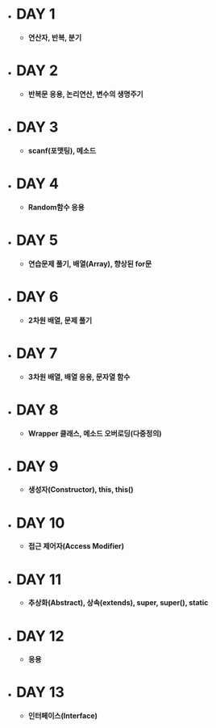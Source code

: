 - # DAY 1
    - **연산자, 반복, 분기**

- # DAY 2
    - **반복문 응용, 논리연산, 변수의 생명주기**

- # DAY 3
    - **scanf(포맷팅), 메소드**

- # DAY 4
    - **Random함수 응용**

- # DAY 5
    - **연습문제 풀기, 배열(Array), 향상된 for문**

- # DAY 6
    - **2차원 배열, 문제 풀기**

- # DAY 7
    - **3차원 배열, 배열 응용, 문자열 함수**

- # DAY 8
  - **Wrapper 클래스, 메소드 오버로딩(다중정의)**

- # DAY 9
  - **생성자(Constructor), this, this()**

- # DAY 10
  - **접근 제어자(Access Modifier)**

- # DAY 11
  - **추상화(Abstract), 상속(extends), super, super(), static**

- # DAY 12
  - **응용**

- # DAY 13
  - **인터페이스(Interface)**

